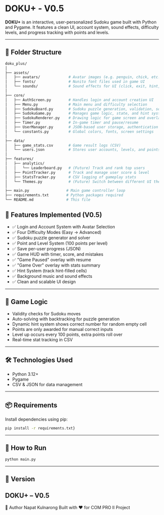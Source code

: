 # DOKU+ - V0.5

**DOKU+** is an interactive, user-personalized Sudoku game built with Python and Pygame. It features a clean UI, account system, sound effects, difficulty levels, and progress tracking with points and levels.

---

## 📁 Folder Structure

```bash
doku_plus/
│
├── assets/
│   ├── avatars/             # Avatar images (e.g. penguin, chick, etc.)
│   ├── fonts/               # Nunito font files used in game UI
│   └── sounds/              # Sound effects for UI (click, exit, hint, level-up)
│
├── core/
│   ├── AuthScreen.py        # Handles login and account creation UI
│   ├── Menu.py              # Main menu and difficulty selection
│   ├── SudokuBoard.py       # Sudoku puzzle generation, validation, solving
│   ├── SudokuGame.py        # Manages game logic, state, and hint system
│   ├── SudokuRenderer.py    # Drawing logic for game screen and overlays
│   ├── Timer.py             # In-game timer and pause/resume
│   ├── UserManager.py       # JSON-based user storage, authentication
│   └── constants.py         # Global colors, fonts, screen settings
│
├── data/
│   ├── game_stats.csv       # Game result logs (CSV)
│   └── users.json           # Stores user accounts, levels, and points
│
├── features/
│   ├── analytics/
│   │   └── Leaderboard.py   # (Future) Track and rank top users
│   ├── PointTracker.py      # Track and manage user score & level
│   ├── StatsTracker.py      # CSV logging of gameplay stats
│   └── Themes.py            # (Future) Switch between different UI themes
│
├── main.py                 # Main game controller loop
├── requirements.txt        # Python packages required
└── README.md               # This file
```

## 🔑 Features Implemented (V0.5)

- ✅ Login and Account System with Avatar Selection
- ✅ Four Difficulty Modes (Easy → Advanced)
- ✅ Sudoku puzzle generator and solver
- ✅ Point and Level System (100 points per level)
- ✅ Save per-user progress (JSON)
- ✅ Game HUD with timer, score, and mistakes
- ✅ "Game Paused" overlay with resume
- ✅ "Game Over" overlay with stats summary
- ✅ Hint System (track hint-filled cells)
- ✅ Background music and sound effects
- ✅ Clean and scalable UI design

---

## 🧠 Game Logic

- Validity checks for Sudoku moves
- Auto-solving with backtracking for puzzle generation
- Dynamic hint system shows correct number for random empty cell
- Points are only awarded for manual correct inputs
- Level up occurs every 100 points, extra points roll over
- Real-time stat tracking in CSV

---

## 🛠️ Technologies Used

- Python 3.12+
- Pygame
- CSV & JSON for data management

---

## 📦 Requirements

Install dependencies using pip:

```bash
pip install -r requirements.txt}
```
---

## 🚀 How to Run

```bash
python main.py
```
---

## 📌 Version
DOKU+ – V0.5
---

🙌 Author
Napat Kulnarong
Built with ❤️ for COM PRO II Project

